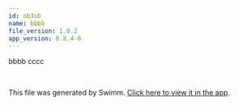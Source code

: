 ```yaml
---
id: ob3ub
name: bbbb
file_version: 1.0.2
app_version: 0.8.4-0
---
```


bbbb cccc

<br/>

This file was generated by Swimm. [Click here to view it in the app](http://localhost:5000/repos/Z2l0aHViJTNBJTNBb3QxJTNBJTNBZXJhbi1zd2ltbQ==/docs/ob3ub).